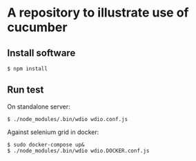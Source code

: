 # A repository to illustrate use of cucumber

## Install software
```
$ npm install
```

## Run test
On standalone server:
```
$ ./node_modules/.bin/wdio wdio.conf.js
```

Against selenium grid in docker:
```
$ sudo docker-compose up&
$ ./node_modules/.bin/wdio wdio.DOCKER.conf.js
```
